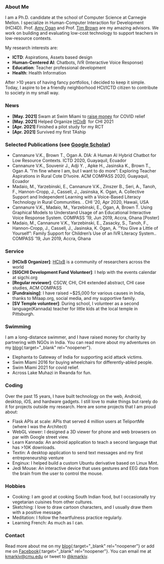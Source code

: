 ### About Me

I am a Ph.D. candidate at the school of Computer Science at Carnegie Mellon. I specialize in Human-Computer Interaction for Development (HCI4D). 
Prof. [Amy Ogan](https://www.amyogan.com/) and Prof. [Tim Brown](https://www.africa.engineering.cmu.edu/faculty-and-staff/directory/bios/brown-tim.html) are my amazing advisors. We work on building and evaluating low-cost technology to support teachers in low-resource contexts. 

My research interests are:
* **ICTD**: Aspirations, Assets based design
* **Human-Centered AI**: Chatbots, IVR (Interactive Voice Response)
* **Education**: Teacher professional development
* **Health**: Health Information

After >10 years of having fancy portfolios, I decided to keep it simple. Today, I aspire to be a friendly neighborhood HCI/ICTD citizen to contribute to society in my small way.

### News

* **[May. 2021]** Swam at Swim Miami to [raise money](https://milaap.org/fundraisers/swim-oxygen-india-vikram) for COVID relief
* **[May. 2021]** Helped Organize [HCIxB](hcixb.org)  for CHI 2021
* **[Apr. 2021]** Finished a pilot study for my RCT
* **[Apr. 2021]** Survived my first TAship

### Selected Publications (see [Google Scholar](https://scholar.google.com/citations?user=HVuuUzwAAAAJ&hl=en))

* Cannanure V.K., Brown T., Ogan A. DIA: A Human AI Hybrid Chatbot for Low Resource Contexts. ICTD 2020, Guayaquil, Ecuador
* Cannanure V.K., Souvenir J., Adji Y. , Apke H., Jasinska K., Brown T., Ogan A. ”I’m fine where I am, but I want to do more”: Exploring Teacher Aspirations in Rural Cote D’Ivoire. ACM COMPASS 2020, Guayaquil, Ecuador
* Madaio, M., Yarzebinski, E., Cannanure V.K., Zinszer B., Seri, A., Tanoh, F., Hannon-Cropp, J., Cassell, J., Jasinska, K. Ogan, A. Collective Support and Independent Learning with a Voice-Based Literacy Technology in Rural Communities. . CHI ’20, Apr 2020, Hawaii, USA
* Cannanure V.K., Madaio, M., Yarzebinski, E., Ogan, A, Brown T. Using Graphical Models to Understand Usage of an Educational Interactive Voice Response System. COMPASS ’19, Jun 2019, Accra, Ghana [Poster]
* Madaio, M., Cannanure V.K., Yarzebinski, E., Zasacky, S., Tanoh, F., Hannon-Cropp, J., Cassell, J., Jasinska, K. Ogan, A. ”You Give a Little of Yourself”: Family Support for Children’s Use of an IVR Literacy System.. COMPASS ’19, Jun 2019, Accra, Ghana

### Service

- **[HCIxB Organizer]**: [HCIxB](hcixb.org) is a community of researchers across the world
-  **[SIGCHI Development Fund Volunteer]**: I help with the events calendar at sigchi.org
-  **[Regular reviewer]**: CSCW, CHI, CHI extended abstract, CHI case studies, ACM COMPASS
-  **[Fundraising]**: I have raised ~$25,000 for various causes in India, thanks to Milaap.org, social media, and my supportive family.
-  **[SV Temple volunteer]**: During school, I volunteer as a second language(Kannada) teacher for little kids at the local temple in Pittsburgh.

### Swimming
I am a long-distance swimmer, and I have raised money for charity by partnering with NGOs in India. You can read more about my adventures on my [blog](https://kmarkiv.wordpress.com/2017/06/21/swimming-10-miles-from-elephanta-island-to-gateway-of-india-for-acid-attack/){:target="_blank" rel="noopener"}.

* Elephanta to Gateway of India for supporting acid attack victims.
* Swim Miami 2016 for buying wheelchairs for differently-abled people.
* Swim Miami 2021 for covid relief.
* Across Lake Muhazi in Rwanda for fun.

### Coding
Over the past 15 years, I have built technology on the web, Android, desktop, iOS, and hardware gadgets. I still love to make things but rarely do it for projects outside my research. Here are some projects that I am proud about:

* Flask APIs at scale: APIs that served 4 million users at TeliportMe (where I was the Architect)
* WebGL viewer: I designed a 3D viewer for phone and web browsers on par with Google street view. 
* Learn Kannada: An android application to teach a second language that has >10K downloads.
* Textin: A desktop application to send text messages and my first entrepreneurship venture 
* Enginux: I helped build a custom Ubuntu derivative based on Linux Mint.
* Jedi Mouse: An interactive device that uses gestures and EEG data from the brain from the user to control the mouse.



###  Hobbies
* Cooking: I am good at cooking South Indian food, but I occasionally try vegetarian cuisines from other cultures.
* Sketching: I love to draw cartoon characters, and I usually draw them with a positive message. 
* Meditation: I follow the heartfulness practice regularly.
* Learning French: As much as I can.



###  Contact


Read more about me on my [blog](https://kmarkiv.wordpress.com/){:target="_blank" rel="noopener"} or add me on [Facebook](https://www.facebook.com/vikramkamathc){:target="_blank" rel="noopener"}. You can email me at [kmarkiv@cmu.edu](mailto:kmarkiv@cmu.edu) or tweet to [@kmarkiv](https://twitter.com/kmarkiv).
